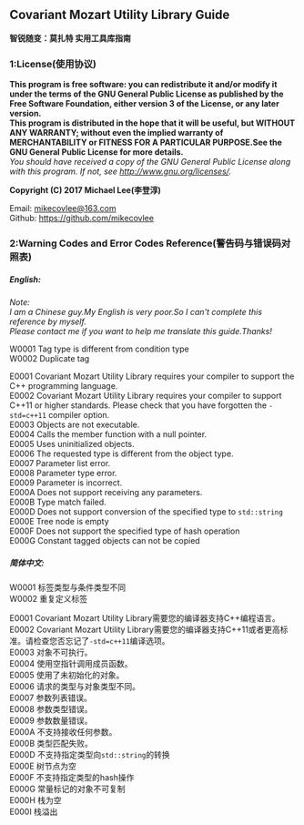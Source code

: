 Covariant Mozart Utility Library Guide
-----------------------------------------------
**智锐随变：莫扎特 实用工具库指南**

### 1:License(使用协议)
**This program is free software: you can redistribute it and/or modify it under the terms of the GNU General Public License as published by the Free Software Foundation, either version 3 of the License, or any later version.**  
**This program is distributed in the hope that it will be useful, but WITHOUT ANY WARRANTY; without even the implied warranty of MERCHANTABILITY or FITNESS FOR A PARTICULAR PURPOSE.See the GNU General Public License for more details.**  
*You should have received a copy of the GNU General Public License along with this program.  If not, see <http://www.gnu.org/licenses/>.*  

**Copyright (C) 2017 Michael Lee(李登淳)**  

Email: mikecovlee@163.com  
Github: https://github.com/mikecovlee  

### 2:Warning Codes and Error Codes Reference(警告码与错误码对照表)

##### English:
>  
*Note:  
I am a Chinese guy.My English is very poor.So I can't complete this reference by myself.  
Please contact me if you want to help me translate this guide.Thanks!*  

W0001 Tag type is different from condition type  
W0002 Duplicate tag  

E0001 Covariant Mozart Utility Library requires your compiler to support the C++ programming language.  
E0002 Covariant Mozart Utility Library requires your compiler to support C++11 or higher standards. Please check that you have forgotten the `-std=c++11` compiler option.  
E0003 Objects are not executable.  
E0004 Calls the member function with a null pointer.  
E0005 Uses uninitialized objects.  
E0006 The requested type is different from the object type.  
E0007 Parameter list error.  
E0008 Parameter type error.  
E0009 Parameter is incorrect.  
E000A Does not support receiving any parameters.  
E000B Type match failed.  
E000D Does not support conversion of the specified type to `std::string`  
E000E Tree node is empty  
E000F Does not support the specified type of hash operation  
E000G Constant tagged objects can not be copied  

##### 简体中文:
W0001 标签类型与条件类型不同  
W0002 重复定义标签  

E0001 Covariant Mozart Utility Library需要您的编译器支持C++编程语言。  
E0002 Covariant Mozart Utility Library需要您的编译器支持C++11或者更高标准。请检查您否忘记了`-std=c++11`编译选项。  
E0003 对象不可执行。  
E0004 使用空指针调用成员函数。  
E0005 使用了未初始化的对象。  
E0006 请求的类型与对象类型不同。  
E0007 参数列表错误。  
E0008 参数类型错误。  
E0009 参数数量错误。  
E000A 不支持接收任何参数。  
E000B 类型匹配失败。  
E000D 不支持指定类型向`std::string`的转换  
E000E 树节点为空  
E000F 不支持指定类型的hash操作  
E000G 常量标记的对象不可复制  
E000H 栈为空  
E000I 栈溢出
